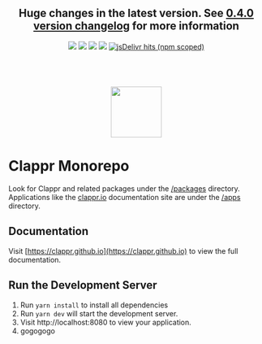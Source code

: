 <h2 align=center><b>Huge changes in the latest version. See <a href=https://github.com/clappr/clappr/releases/tag/0.4.0>0.4.0 version changelog</a> for more information</b></h2>

<p align=center>
  <a href="https://badge.fury.io/js/%40clappr%2Fplayer"><img src="https://badge.fury.io/js/%40clappr%2Fplayer.svg"></a>
  <a href="https://bundlephobia.com/result?p=@clappr/player@latest"><img src="https://img.shields.io/bundlephobia/min/@clappr/player"></a>
  <a href="https://app.travis-ci.com/github/clappr/clappr"><img src="https://travis-ci.com/clappr/clappr.svg?branch=dev"></a>
  <a href="https://github.com/clappr/clappr/blob/dev/LICENSE"><img src="https://img.shields.io/badge/license-BSD--3--Clause-blue.svg"></a>
  <a href="https://www.jsdelivr.com/package/npm/@clappr/player"><img alt="jsDelivr hits (npm scoped)" src="https://img.shields.io/jsdelivr/npm/hm/@clappr/player?color=orange"></a>
</p>
<br>

# <div align=center><a href="http://clappr.io"><img src="https://cloud.githubusercontent.com/assets/244265/6373134/a845eb50-bce7-11e4-80f2-592ba29972ab.png" height=100px></a></div>

# Clappr Monorepo

Look for Clappr and related packages under the [/packages](/packages/) directory. Applications like the [clappr.io](http://clappr.io/) documentation site are under the [/apps](/apps/) directory.

## Documentation

Visit [https://clappr.github.io](https://clappr.github.io) to view the full documentation.

## Run the Development Server

1. Run `yarn install` to install all dependencies
2. Run `yarn dev` will start the development server.
3. Visit http://localhost:8080 to view your application.
4. gogogogo
